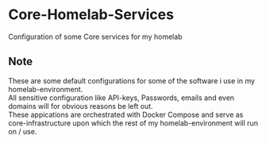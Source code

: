 # Core-Homelab-Services

Configuration of some Core services for my homelab

## Note

These are some default configurations for some of the software i use in my homelab-environment. \
All sensitive configuration like API-keys, Passwords, emails and even domains will for obvious reasons be left out. \
These appications are orchestrated with Docker Compose and serve as core-infrastructure upon which the rest of my homelab-environment will run on / use.
